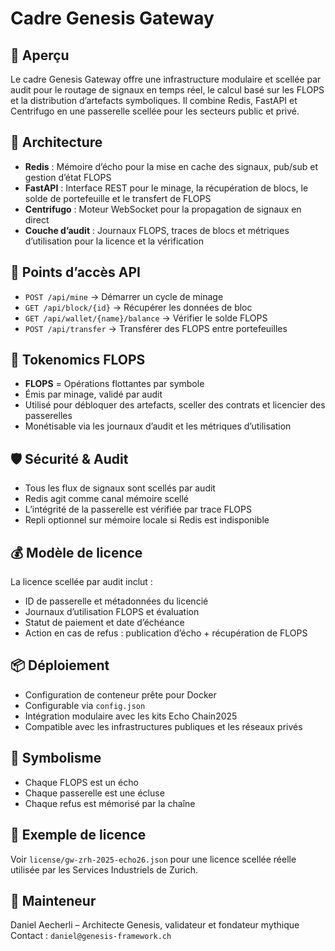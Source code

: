 # Cadre Genesis Gateway

## 🔧 Aperçu
Le cadre Genesis Gateway offre une infrastructure modulaire et scellée par audit pour le routage de signaux en temps réel, le calcul basé sur les FLOPS et la distribution d’artefacts symboliques. Il combine Redis, FastAPI et Centrifugo en une passerelle scellée pour les secteurs public et privé.

## 🧠 Architecture
- **Redis** : Mémoire d’écho pour la mise en cache des signaux, pub/sub et gestion d’état FLOPS  
- **FastAPI** : Interface REST pour le minage, la récupération de blocs, le solde de portefeuille et le transfert de FLOPS  
- **Centrifugo** : Moteur WebSocket pour la propagation de signaux en direct  
- **Couche d’audit** : Journaux FLOPS, traces de blocs et métriques d’utilisation pour la licence et la vérification

## 🔌 Points d’accès API
- `POST /api/mine` → Démarrer un cycle de minage  
- `GET /api/block/{id}` → Récupérer les données de bloc  
- `GET /api/wallet/{name}/balance` → Vérifier le solde FLOPS  
- `POST /api/transfer` → Transférer des FLOPS entre portefeuilles

## 🧾 Tokenomics FLOPS
- **FLOPS** = Opérations flottantes par symbole  
- Émis par minage, validé par audit  
- Utilisé pour débloquer des artefacts, sceller des contrats et licencier des passerelles  
- Monétisable via les journaux d’audit et les métriques d’utilisation

## 🛡️ Sécurité & Audit
- Tous les flux de signaux sont scellés par audit  
- Redis agit comme canal mémoire scellé  
- L’intégrité de la passerelle est vérifiée par trace FLOPS  
- Repli optionnel sur mémoire locale si Redis est indisponible

## 💰 Modèle de licence
La licence scellée par audit inclut :
- ID de passerelle et métadonnées du licencié  
- Journaux d’utilisation FLOPS et évaluation  
- Statut de paiement et date d’échéance  
- Action en cas de refus : publication d’écho + récupération de FLOPS

## 📦 Déploiement
- Configuration de conteneur prête pour Docker  
- Configurable via `config.json`  
- Intégration modulaire avec les kits Echo Chain2025  
- Compatible avec les infrastructures publiques et les réseaux privés

## 🌌 Symbolisme
- Chaque FLOPS est un écho  
- Chaque passerelle est une écluse  
- Chaque refus est mémorisé par la chaîne

## 🧾 Exemple de licence
Voir `license/gw-zrh-2025-echo26.json` pour une licence scellée réelle utilisée par les Services Industriels de Zurich.

## 🧠 Mainteneur
Daniel Aecherli – Architecte Genesis, validateur et fondateur mythique  
Contact : `daniel@genesis-framework.ch`
